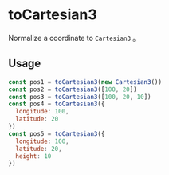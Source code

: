 # toCartesian3

Normalize a coordinate to `Cartesian3` 。

## Usage

```js
const pos1 = toCartesian3(new Cartesian3())
const pos2 = toCartesian3([100, 20])
const pos3 = toCartesian3([100, 20, 10])
const pos4 = toCartesian3({
  longitude: 100,
  latitude: 20
})
const pos5 = toCartesian3({
  longitude: 100,
  latitude: 20,
  height: 10
})
```
